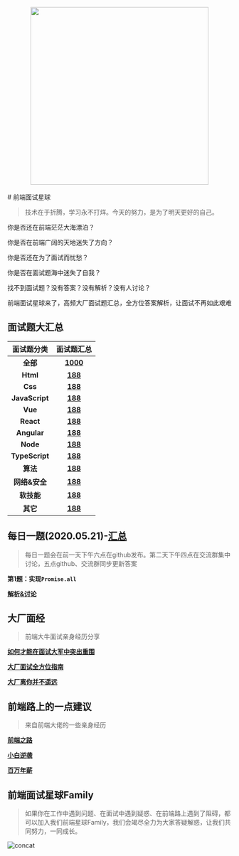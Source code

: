 <br>

<div align="center">
    <img src="http://smartlive.site/frontend.jpg" width="400px" >
</div>



<br>
# 前端面试星球

> 技术在于折腾，学习永不打烊。今天的努力，是为了明天更好的自己。

你是否还在前端茫茫大海漂泊？

你是否在前端广阔的天地迷失了方向？

你是否还在为了面试而忧愁？

你是否在面试题海中迷失了自我？

找不到面试题？没有答案？没有解析？没有人讨论？

前端面试星球来了，高频大厂面试题汇总，全方位答案解析，让面试不再如此艰难


## 面试题大汇总

|   面试题分类   |                          面试题汇总                          |
| :------------: | :----------------------------------------------------------: |
|    **全部**    | **[1000](https://github.com/lgwebdream/FE-Interview-Planet/blob/master/summarry/all.md)** |
|    **Html**    | **[188](https://github.com/lgwebdream/FE-Interview-Planet/blob/master/summarry/html.md)** |
|    **Css**     | **[188](https://github.com/lgwebdream/FE-Interview-Planet/blob/master/summarry/html.md)** |
| **JavaScript** | **[188](https://github.com/lgwebdream/FE-Interview-Planet/blob/master/summarry/javascript.md)** |
|    **Vue**     | **[188](https://github.com/lgwebdream/FE-Interview-Planet/blob/master/summarry/vue.md)** |
|   **React**    | **[188](https://github.com/lgwebdream/FE-Interview-Planet/blob/master/summarry/react.md)** |
|  **Angular**   | **[188](https://github.com/lgwebdream/FE-Interview-Planet/blob/master/summarry/angular.md)** |
|    **Node**    | **[188](https://github.com/lgwebdream/FE-Interview-Planet/blob/master/summarry/node.md)** |
| **TypeScript** | **[188](https://github.com/lgwebdream/FE-Interview-Planet/blob/master/summarry/typescript.md)** |
|    **算法**    | **[188](https://github.com/lgwebdream/FE-Interview-Planet/blob/master/summarry/算法.md)** |
| **网络&安全**  | **[188](https://github.com/lgwebdream/FE-Interview-Planet/blob/master/summarry/网络&安全.md)** |
|   **软技能**   | **[188](https://github.com/lgwebdream/FE-Interview-Planet/blob/master/summarry/软技能.md)** |
|    **其它**    | **[188](https://github.com/lgwebdream/FE-Interview-Planet/blob/master/summarry/other.md)** |

## 每日一题(2020.05.21)-[汇总](https://github.com/lgwebdream/FE-Interview-Planet/blob/master/summarry/daily.md)

> 每日一题会在前一天下午六点在github发布。第二天下午四点在交流群集中讨论，五点github、交流群同步更新答案

**第1题：实现`Promise.all`**

**[解析&讨论](https://github.com/lgwebdream/FE-Interview-Planet/issues/2)**

## 大厂面经

> 前端大牛面试亲身经历分享

**[如何才能在面试大军中突出重围]()**

**[大厂面试全方位指南]()**

**[大厂离你并不遥远]()**

## 前端路上的一点建议

> 来自前端大佬的一些亲身经历

**[前端之路]()**

**[小白逆袭]()**

**[百万年薪]()**

## 前端面试星球Family

> 如果你在工作中遇到问题、在面试中遇到疑惑、在前端路上遇到了阻碍，都可以加入我们前端星球Family，我们会竭尽全力为大家答疑解惑，让我们共同努力，一同成长。

![concat](http://smartlive.site/concat.jpg)

